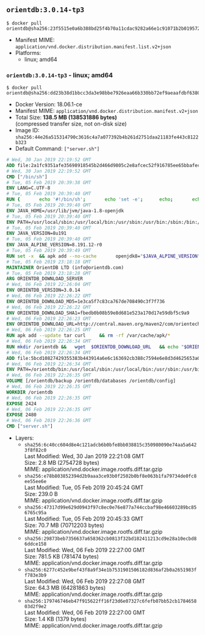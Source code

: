 ## `orientdb:3.0.14-tp3`

```console
$ docker pull orientdb@sha256:23f5515e0a6b388bd25f4b70a11cdac9282a66e1c91071b2b0195724973028f0
```

-	Manifest MIME: `application/vnd.docker.distribution.manifest.list.v2+json`
-	Platforms:
	-	linux; amd64

### `orientdb:3.0.14-tp3` - linux; amd64

```console
$ docker pull orientdb@sha256:dd23b38d1bbcc3da3e98bbe7926eaa66b330bb72ef9aeaafdbf638038e0dc1fd
```

-	Docker Version: 18.06.1-ce
-	Manifest MIME: `application/vnd.docker.distribution.manifest.v2+json`
-	Total Size: **138.5 MB (138531886 bytes)**  
	(compressed transfer size, not on-disk size)
-	Image ID: `sha256:44e26a515314790c3616c4a7a077392b4b261d2751daa21183fe443c8122b323`
-	Default Command: `["server.sh"]`

```dockerfile
# Wed, 30 Jan 2019 22:19:52 GMT
ADD file:2a1fc9351afe35698918545b2d466d9805c2e8afcec52f916785ee65bbafeced in / 
# Wed, 30 Jan 2019 22:19:52 GMT
CMD ["/bin/sh"]
# Tue, 05 Feb 2019 20:39:38 GMT
ENV LANG=C.UTF-8
# Tue, 05 Feb 2019 20:39:40 GMT
RUN { 		echo '#!/bin/sh'; 		echo 'set -e'; 		echo; 		echo 'dirname "$(dirname "$(readlink -f "$(which javac || which java)")")"'; 	} > /usr/local/bin/docker-java-home 	&& chmod +x /usr/local/bin/docker-java-home
# Tue, 05 Feb 2019 20:39:40 GMT
ENV JAVA_HOME=/usr/lib/jvm/java-1.8-openjdk
# Tue, 05 Feb 2019 20:39:40 GMT
ENV PATH=/usr/local/sbin:/usr/local/bin:/usr/sbin:/usr/bin:/sbin:/bin:/usr/lib/jvm/java-1.8-openjdk/jre/bin:/usr/lib/jvm/java-1.8-openjdk/bin
# Tue, 05 Feb 2019 20:39:40 GMT
ENV JAVA_VERSION=8u191
# Tue, 05 Feb 2019 20:39:40 GMT
ENV JAVA_ALPINE_VERSION=8.191.12-r0
# Tue, 05 Feb 2019 20:39:49 GMT
RUN set -x 	&& apk add --no-cache 		openjdk8="$JAVA_ALPINE_VERSION" 	&& [ "$JAVA_HOME" = "$(docker-java-home)" ]
# Tue, 05 Feb 2019 23:18:18 GMT
MAINTAINER OrientDB LTD (info@orientdb.com)
# Tue, 05 Feb 2019 23:18:28 GMT
ARG ORIENTDB_DOWNLOAD_SERVER
# Wed, 06 Feb 2019 22:26:04 GMT
ENV ORIENTDB_VERSION=3.0.14
# Wed, 06 Feb 2019 22:26:22 GMT
ENV ORIENTDB_DOWNLOAD_MD5=1e3ca5f7c83ca767de708490c3f7f736
# Wed, 06 Feb 2019 22:26:22 GMT
ENV ORIENTDB_DOWNLOAD_SHA1=fbedb0b08b59e8d681e523a170d17e59dbf5c9a9
# Wed, 06 Feb 2019 22:26:23 GMT
ENV ORIENTDB_DOWNLOAD_URL=http://central.maven.org/maven2/com/orientechnologies/orientdb-tp3/3.0.14/orientdb-tp3-3.0.14.tar.gz
# Wed, 06 Feb 2019 22:26:25 GMT
RUN apk add --update tar curl     && rm -rf /var/cache/apk/*
# Wed, 06 Feb 2019 22:26:34 GMT
RUN mkdir /orientdb &&   wget  $ORIENTDB_DOWNLOAD_URL   && echo "$ORIENTDB_DOWNLOAD_MD5 *orientdb-tp3-$ORIENTDB_VERSION.tar.gz" | md5sum -c -   && echo "$ORIENTDB_DOWNLOAD_SHA1 *orientdb-tp3-$ORIENTDB_VERSION.tar.gz" | sha1sum -c -   && tar -xvzf orientdb-tp3-$ORIENTDB_VERSION.tar.gz -C /orientdb --strip-components=1   && rm orientdb-tp3-$ORIENTDB_VERSION.tar.gz   && rm -rf /orientdb/databases/*
# Wed, 06 Feb 2019 22:26:34 GMT
ADD file:5bcd10827429355383b443914a6e6c163692cb388c7594e6e8d3d4625653a011 in /orientdb/config 
# Wed, 06 Feb 2019 22:26:34 GMT
ENV PATH=/orientdb/bin:/usr/local/sbin:/usr/local/bin:/usr/sbin:/usr/bin:/sbin:/bin:/usr/lib/jvm/java-1.8-openjdk/jre/bin:/usr/lib/jvm/java-1.8-openjdk/bin
# Wed, 06 Feb 2019 22:26:35 GMT
VOLUME [/orientdb/backup /orientdb/databases /orientdb/config]
# Wed, 06 Feb 2019 22:26:35 GMT
WORKDIR /orientdb
# Wed, 06 Feb 2019 22:26:35 GMT
EXPOSE 2424
# Wed, 06 Feb 2019 22:26:35 GMT
EXPOSE 2480
# Wed, 06 Feb 2019 22:26:36 GMT
CMD ["server.sh"]
```

-	Layers:
	-	`sha256:6c40cc604d8e4c121adcb6b0bfe8bb038815c350980090e74aa5a6423f8f82c0`  
		Last Modified: Wed, 30 Jan 2019 22:21:08 GMT  
		Size: 2.8 MB (2754728 bytes)  
		MIME: application/vnd.docker.image.rootfs.diff.tar.gzip
	-	`sha256:e78b803852394d2b9aaa3ce93b0f2502b0bf8e063b1fa79734de0fc8ee55ee6e`  
		Last Modified: Tue, 05 Feb 2019 20:45:24 GMT  
		Size: 239.0 B  
		MIME: application/vnd.docker.image.rootfs.diff.tar.gzip
	-	`sha256:47317d99e629d0943f97c8ec0e76e877a744ccbaf98e46603289bc856765c95a`  
		Last Modified: Tue, 05 Feb 2019 20:45:33 GMT  
		Size: 70.7 MB (70712203 bytes)  
		MIME: application/vnd.docker.image.rootfs.diff.tar.gzip
	-	`sha256:29873beb7356637a658362cb0813f32bd182411213cd9e28a10ecbd86ddce158`  
		Last Modified: Wed, 06 Feb 2019 22:27:00 GMT  
		Size: 781.5 KB (781474 bytes)  
		MIME: application/vnd.docker.image.rootfs.diff.tar.gzip
	-	`sha256:6277c452e9bef43f8a9f34e1b7531901506182d836af2b0a2651983ff783e3b9`  
		Last Modified: Wed, 06 Feb 2019 22:27:08 GMT  
		Size: 64.3 MB (64281863 bytes)  
		MIME: application/vnd.docker.image.rootfs.diff.tar.gzip
	-	`sha256:179746746eb47f915622ff16f23d6e07327c6fefb07bb52cb178465803d2f9e2`  
		Last Modified: Wed, 06 Feb 2019 22:27:00 GMT  
		Size: 1.4 KB (1379 bytes)  
		MIME: application/vnd.docker.image.rootfs.diff.tar.gzip
